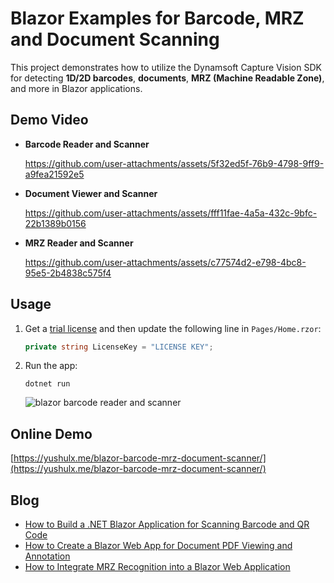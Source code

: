 # Blazor Examples for Barcode, MRZ and Document Scanning
This project demonstrates how to utilize the Dynamsoft Capture Vision SDK for detecting **1D/2D barcodes**, **documents**, **MRZ (Machine Readable Zone)**, and more in Blazor applications.

## Demo Video
- **Barcode Reader and Scanner**

  https://github.com/user-attachments/assets/5f32ed5f-76b9-4798-9ff9-a9fea21592e5

- **Document Viewer and Scanner**
 
  https://github.com/user-attachments/assets/fff11fae-4a5a-432c-9bfc-22b1389b0156

- **MRZ Reader and Scanner**

  https://github.com/user-attachments/assets/c77574d2-e798-4bc8-95e5-2b4838c575f4



## Usage
1. Get a [trial license](https://www.dynamsoft.com/customer/license/trialLicense/?product=dcv&package=cross-platform) and then update the following line in `Pages/Home.rzor`:
  
    ```csharp
    private string LicenseKey = "LICENSE KEY";
    ```
    
2. Run the app:

    ```
    dotnet run
    ```
    
    ![blazor barcode reader and scanner](https://www.dynamsoft.com/codepool/img/2024/09/dotnet-blazor-barcode-qrcode-scanner.png)

## Online Demo
[https://yushulx.me/blazor-barcode-mrz-document-scanner/](https://yushulx.me/blazor-barcode-mrz-document-scanner/)

## Blog
- [How to Build a .NET Blazor Application for Scanning Barcode and QR Code](https://www.dynamsoft.com/codepool/dotnet-blazor-barcode-qr-reader-scanner.html)
- [How to Create a Blazor Web App for Document PDF Viewing and Annotation](https://www.dynamsoft.com/codepool/blazor-document-pdf-annotation-viewer.html)
- [How to Integrate MRZ Recognition into a Blazor Web Application](https://www.dynamsoft.com/codepool/dotnet-blazor-passport-mrz-reader-scanner.html)
